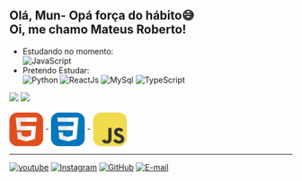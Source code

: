 ## Olá, Mun- Opá força do hábito😅 <br>Oi, me chamo Mateus Roberto!

- Estudando no momento:<br><img alt="JavaScript" src="https://img.shields.io/badge/JavaScript-F7DF1E?style=for-the-badge&logo=javascript&logoColor=black">
- Pretendo Estudar:<br><img alt="Python" src="https://img.shields.io/badge/Python-14354C?style=for-the-badge&logo=python&logoColor=white"> <img alt="ReactJs" src="https://img.shields.io/badge/React-20232A?style=for-the-badge&logo=react&logoColor=61DAFB"> <img alt="MySql" src="https://img.shields.io/badge/MySQL-00000F?style=for-the-badge&logo=mysql&logoColor=white"> <img alt="TypeScript" src="https://img.shields.io/badge/TypeScript-007ACC?style=for-the-badge&logo=typescript&logoColor=white">


 
 
 
 <div>
   <a href="https://github.com/MateusRsz"></a>
   <img height="180em" src='https://github-readme-stats.vercel.app/api?username=MateusRsz&show_icons=true&theme=calm_pink&include_all_conmits=true&count_private=true'/>
   <img height="180em" src='https://github-readme-stats.vercel.app/api/top-langs/?username=MateusRsz&layout=compact&langs_count=16&theme=calm_pink'/>
 </div>
<div style="display: inline-block;"><br>
<img align="center" alt="HTML5" width="60px" src="https://raw.githubusercontent.com/tandpfun/skill-icons/65dea6c4eaca7da319e552c09f4cf5a9a8dab2c8/icons/HTML.svg"> -
<img align="center" alt="CSS3" width="60px" src="https://raw.githubusercontent.com/tandpfun/skill-icons/65dea6c4eaca7da319e552c09f4cf5a9a8dab2c8/icons/CSS.svg"> -
<img align="center" alt="JavaScript" width="60px" src="https://raw.githubusercontent.com/tandpfun/skill-icons/65dea6c4eaca7da319e552c09f4cf5a9a8dab2c8/icons/JavaScript.svg"> 
 
</div>

<hr>
    <div>
  
<a href="https://www.youtube.com/@mateusrsz"  target="_blank"><img alt="youtube" src="https://img.shields.io/badge/YouTube-FF0000?style=for-the-badge&logo=youtube&logoColor=white"></a>
<a href="https://www.instagram.com/mateus_sem_aga/" target="_blank"><img alt="Instagram"  src="https://img.shields.io/badge/Instagram-E4405F?style=for-the-badge&logo=instagram&logoColor=white"></a>
<a href="https://github.com/MateusRsz/" target="_blank"><img alt="GitHub" src="https://img.shields.io/badge/GitHub-100000?style=for-the-badge&logo=github&logoColor=white"></a>
<a href="#" target="_blank"><img alt="E-mail" src="https://img.shields.io/badge/Gmail-D14836?style=for-the-badge&logo=gmail&logoColor=white"></a>

 </div>
 
 
